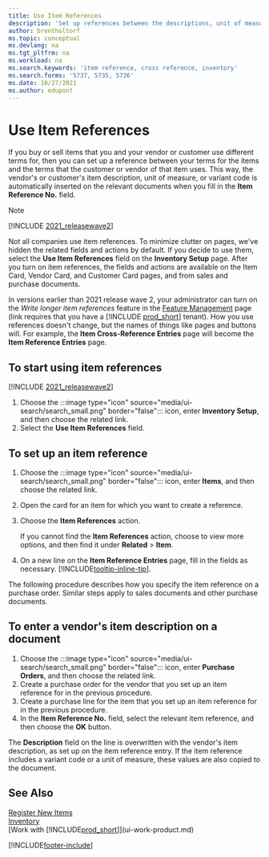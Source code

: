 ```yaml
---
title: Use Item References
description: 'Set up references between the descriptions, unit of measures, and variants that you and your vendor or customer use for an item.'
author: brentholtorf
ms.topic: conceptual
ms.devlang: na
ms.tgt_pltfrm: na
ms.workload: na
ms.search.keywords: 'item reference, cross reference, inventory'
ms.search.forms: '5737, 5735, 5736'
ms.date: 10/27/2021
ms.author: edupont
---
```

# Use Item References

If you buy or sell items that you and your vendor or customer use different terms for, then you can set up a reference between your terms for the items and the terms that the customer or vendor of that item uses. This way, the vendor's or customer's item description, unit of measure, or variant code is automatically inserted on the relevant documents when you fill in the **Item Reference No.** field.  

> [!NOTE]
> [!INCLUDE [2021_releasewave2](includes/2021_releasewave2.md)]
>
> Not all companies use item references. To minimize clutter on pages, we've hidden the related fields and actions by default. If you decide to use them, select the **Use Item References** field on the **Inventory Setup** page. After you turn on item references, the fields and actions are available on the Item Card, Vendor Card, and Customer Card pages, and from sales and purchase documents.
>
> In versions earlier than 2021 release wave 2, your administrator can turn on the *Write longer item references* feature in the [Feature Management](https://businesscentral.dynamics.com/?page=2610) page (link requires that you have a [!INCLUDE [prod_short](includes/prod_short.md)] tenant). How you use references doesn't change, but the names of things like pages and buttons will. For example, the **Item Cross-Reference Entries** page will become the **Item Reference Entries** page.

## To start using item references

[!INCLUDE [2021_releasewave2](includes/2021_releasewave2.md)]

1. Choose the :::image type="icon" source="media/ui-search/search_small.png" border="false"::: icon, enter **Inventory Setup**, and then choose the related link.
2. Select the **Use Item References** field.

## To set up an item reference

1. Choose the :::image type="icon" source="media/ui-search/search_small.png" border="false"::: icon, enter **Items**, and then choose the related link.
2. Open the card for an item for which you want to create a reference.
3. Choose the **Item References** action.

     If you cannot find the **Item References** action, choose to view more options, and then find it under **Related** > **Item**.
  
4. On a new line on the **Item Reference Entries** page, fill in the fields as necessary. [!INCLUDE[tooltip-inline-tip](includes/tooltip-inline-tip_md.md)].

The following procedure describes how you specify the item reference on a purchase order. Similar steps apply to sales documents and other purchase documents.  

## To enter a vendor's item description on a document

1. Choose the :::image type="icon" source="media/ui-search/search_small.png" border="false"::: icon, enter **Purchase Orders**, and then choose the related link.
2. Create a purchase order for the vendor that you set up an item reference for in the previous procedure.
3. Create a purchase line for the item that you set up an item reference for in the previous procedure.
4. In the **Item Reference No.** field, select the relevant item reference, and then choose the **OK** button.

The **Description** field on the line is overwritten with the vendor's item description, as set up on the item reference entry. If the item reference includes a variant code or a unit of measure, these values are also copied to the document.  

## See Also

[Register New Items](inventory-how-register-new-items.md)  
[Inventory](inventory-manage-inventory.md)  
[Work with [!INCLUDE[prod_short](includes/prod_short.md)]](ui-work-product.md)


[!INCLUDE[footer-include](includes/footer-banner.md)]